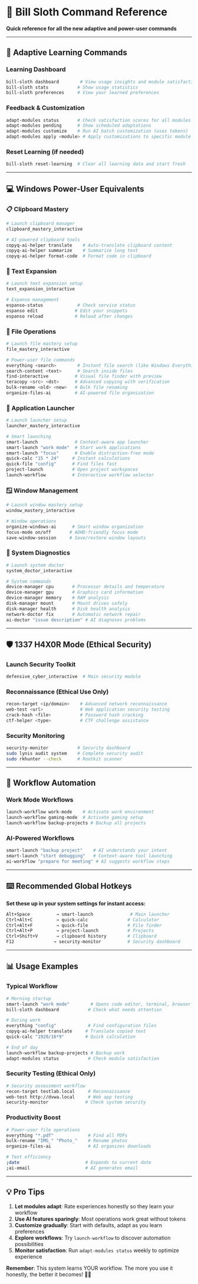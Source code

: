 # 🚀 Bill Sloth Command Reference

**Quick reference for all the new adaptive and power-user commands**

---

## 🧠 **Adaptive Learning Commands**

### **Learning Dashboard**
```bash
bill-sloth dashboard        # View usage insights and module satisfaction
bill-sloth stats           # Show usage statistics 
bill-sloth preferences     # View your learned preferences
```

### **Feedback & Customization**
```bash
adapt-modules status       # Check satisfaction scores for all modules
adapt-modules pending      # Show scheduled adaptations
adapt-modules customize    # Run AI batch customization (uses tokens)
adapt-modules apply <module> # Apply customizations to specific module
```

### **Reset Learning (if needed)**
```bash
bill-sloth reset-learning  # Clear all learning data and start fresh
```

---

## 💻 **Windows Power-User Equivalents**

### **📋 Clipboard Mastery**
```bash
# Launch clipboard manager
clipboard_mastery_interactive

# AI-powered clipboard tools
copyq-ai-helper translate    # Auto-translate clipboard content
copyq-ai-helper summarize    # Summarize long text
copyq-ai-helper format-code  # Format code in clipboard
```

### **📝 Text Expansion**
```bash
# Launch text expansion setup
text_expansion_interactive

# Espanso management
espanso-status             # Check service status
espanso edit              # Edit your snippets
espanso reload            # Reload after changes
```

### **📁 File Operations**
```bash
# Launch file mastery setup
file_mastery_interactive

# Power-user file commands
everything <search>        # Instant file search (like Windows Everything)
search-content <text>      # Search inside files
find-interactive          # Visual file finder with preview
teracopy <src> <dst>      # Advanced copying with verification
bulk-rename <old> <new>   # Bulk file renaming
organize-files-ai         # AI-powered file organization
```

### **🚀 Application Launcher**
```bash
# Launch launcher setup
launcher_mastery_interactive

# Smart launching
smart-launch              # Context-aware app launcher
smart-launch "work mode"  # Start work applications
smart-launch "focus"      # Enable distraction-free mode
quick-calc "15 * 24"     # Instant calculations
quick-file "config"      # Find files fast
project-launch           # Open project workspaces
launch-workflow          # Interactive workflow selector
```

### **🪟 Window Management**
```bash
# Launch window mastery setup
window_mastery_interactive

# Window operations
organize-windows-ai      # Smart window organization
focus-mode on/off       # ADHD-friendly focus mode
save-window-session     # Save/restore window layouts
```

### **🔧 System Diagnostics**
```bash
# Launch system doctor
system_doctor_interactive

# System commands
device-manager cpu       # Processor details and temperature
device-manager gpu       # Graphics card information
device-manager memory    # RAM analysis
disk-manager mount       # Mount drives safely
disk-manager health      # Disk health analysis
network-doctor fix       # Automatic network repair
ai-doctor "issue description" # AI diagnoses problems
```

---

## 🛡️ **1337 H4X0R Mode (Ethical Security)**

### **Launch Security Toolkit**
```bash
defensive_cyber_interactive  # Main security module
```

### **Reconnaissance (Ethical Use Only)**
```bash
recon-target <ip/domain>    # Advanced network reconnaissance
web-test <url>              # Web application security testing
crack-hash <file>           # Password hash cracking
ctf-helper <type>           # CTF challenge assistance
```

### **Security Monitoring**
```bash
security-monitor           # Security dashboard
sudo lynis audit system    # Complete security audit
sudo rkhunter --check      # Rootkit scanner
```

---

## 🔄 **Workflow Automation**

### **Work Mode Workflows**
```bash
launch-workflow work-mode    # Activate work environment
launch-workflow gaming-mode  # Activate gaming setup  
launch-workflow backup-projects # Backup all projects
```

### **AI-Powered Workflows**
```bash
smart-launch "backup project"    # AI understands your intent
smart-launch "start debugging"   # Context-aware tool launching
ai-workflow "prepare for meeting" # AI suggests workflow steps
```

---

## ⌨️ **Recommended Global Hotkeys**

**Set these up in your system settings for instant access:**

```bash
Alt+Space          → smart-launch              # Main launcher
Ctrl+Alt+C         → quick-calc               # Calculator
Ctrl+Alt+F         → quick-file               # File finder
Ctrl+Alt+P         → project-launch           # Projects
Ctrl+Shift+V       → clipboard history        # Clipboard
F12               → security-monitor          # Security dashboard
```

---

## 📊 **Usage Examples**

### **Typical Workflow**
```bash
# Morning startup
smart-launch "work mode"        # Opens code editor, terminal, browser
bill-sloth dashboard           # Check what needs attention

# During work
everything "config"            # Find configuration files
copyq-ai-helper translate     # Translate copied text
quick-calc "1920/16*9"        # Quick calculation

# End of day
launch-workflow backup-projects # Backup work
adapt-modules status           # Check module satisfaction
```

### **Security Testing (Ethical Only)**
```bash
# Security assessment workflow
recon-target testlab.local     # Reconnaissance 
web-test http://dvwa.local     # Web app testing
security-monitor              # Check system security
```

### **Productivity Boost**
```bash
# Power-user file operations
everything "*.pdf"             # Find all PDFs
bulk-rename "IMG_" "Photo_"    # Rename photos
organize-files-ai              # AI organizes downloads

# Text efficiency
;date                         # Expands to current date
;ai-email                     # AI generates email
```

---

## 💡 **Pro Tips**

1. **Let modules adapt**: Rate experiences honestly so they learn your workflow
2. **Use AI features sparingly**: Most operations work great without tokens
3. **Customize gradually**: Start with defaults, adapt as you learn preferences
4. **Explore workflows**: Try `launch-workflow` to discover automation possibilities
5. **Monitor satisfaction**: Run `adapt-modules status` weekly to optimize experience

**Remember**: This system learns YOUR workflow. The more you use it honestly, the better it becomes! 🧠✨